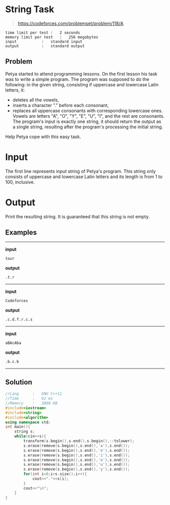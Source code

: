 # String Task
> https://codeforces.com/problemset/problem/118/A
```
time limit per test	:	2 seconds
memory limit per test	:	256 megabytes
input			:	standard input
output			:	standard output
```
## Problem
Petya started to attend programming lessons. On the first lesson his task was to write a simple program. The program was supposed to do the following: in the given string, consisting if uppercase and lowercase Latin letters, it:

* deletes all the vowels,
* inserts a character "." before each consonant,
* replaces all uppercase consonants with corresponding lowercase ones.
Vowels are letters "A", "O", "Y", "E", "U", "I", and the rest are consonants. The program's input is exactly one string, it should return the output as a single string, resulting after the program's processing the initial string.

Help Petya cope with this easy task.

# Input
The first line represents input string of Petya's program. This string only consists of uppercase and lowercase Latin letters and its length is from 1 to 100, inclusive.

# Output
Print the resulting string. It is guaranteed that this string is not empty.
## Examples
---
**input**
```
tour
```
**output**
```
.t.r
```
---
**input**
```
Codeforces
```
**output**
```
.c.d.f.r.c.s
```
---
**input**
```
aBAcAba
```
**output**
```
.b.c.b
```
---
## Solution
```c++
//Lang		:	GNU C++11
//Time		:	62 ms
//Memory	:	3800 KB
#include<iostream>
#include<string>
#include<algorithm>
using namespace std;
int main(){
	string s;
	while(cin>>s){
		transform(s.begin(),s.end(),s.begin(),::tolower);
		s.erase(remove(s.begin(),s.end(),'a'),s.end());
		s.erase(remove(s.begin(),s.end(),'e'),s.end());
		s.erase(remove(s.begin(),s.end(),'i'),s.end());
		s.erase(remove(s.begin(),s.end(),'o'),s.end());
		s.erase(remove(s.begin(),s.end(),'u'),s.end());
		s.erase(remove(s.begin(),s.end(),'y'),s.end());
		for(int i=0;i<s.size();i++){
			cout<<"."<<s[i];
		}
		cout<<"\n";
	}
}
```
